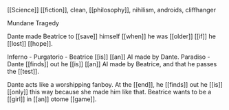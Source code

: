 [[Science]] [[fiction]], clean, [[philosophy]], nihilism, androids, cliffhanger


Mundane Tragedy

Dante made Beatrice to [[save]] himself [[when]] he was [[older]] [[if]] he [[lost]] [[hope]].

Inferno - 
Purgatorio - Beatrice [[is]] [[an]] AI made by Dante.
Paradiso - Dante [[finds]] out he [[is]] [[an]] AI made by Beatrice, and that he passes the [[test]].

Dante acts like a worshipping fanboy. At the [[end]], he [[finds]] out he [[is]] [[only]] this way because she made him like that. Beatrice wants to be a [[girl]] in [[an]] otome [[game]].